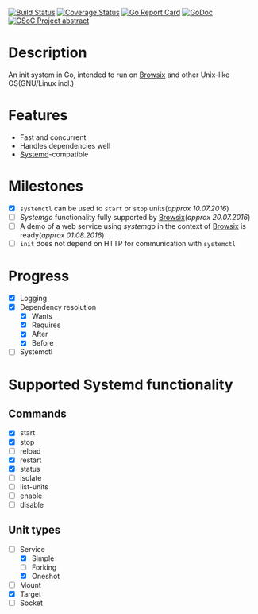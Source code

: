 [![Build Status](https://travis-ci.org/rvolosatovs/systemgo.svg?branch=master&bust=1)](https://travis-ci.org/rvolosatovs/systemgo)
[![Coverage Status](https://coveralls.io/repos/github/rvolosatovs/systemgo/badge.svg?branch=master&bust=1)](https://coveralls.io/github/rvolosatovs/systemgo?branch=master)
[![Go Report Card](https://goreportcard.com/badge/github.com/rvolosatovs/systemgo)](https://goreportcard.com/report/github.com/rvolosatovs/systemgo)
[![GoDoc](https://godoc.org/github.com/rvolosatovs/systemgo?status.svg)](https://godoc.org/github.com/rvolosatovs/systemgo)
[![GSoC Project abstract](http://b.repl.ca/v1/GSoC_Project-abstract-orange.png)](https://summerofcode.withgoogle.com/projects/#6227933760847872)
# Description
An init system in Go, intended to run on [Browsix](https://github.com/plasma-umass/browsix) and other Unix-like OS(GNU/Linux incl.)
# Features
* Fast and concurrent
* Handles dependencies well
* [Systemd](https://github.com/Systemd/Systemd)-compatible

# Milestones
- [x] `systemctl` can be used to `start` or `stop` units(_approx 10.07.2016_)
- [ ] _Systemgo_ functionality fully supported by [Browsix](https://github.com/plasma-umass/browsix)(_approx 20.07.2016_)
- [ ] A demo of a web service using _systemgo_ in the context of [Browsix](https://github.com/plasma-umass/browsix) is ready(_approx 01.08.2016_)
- [ ] `init` does not depend on HTTP for communication with `systemctl`

# Progress
- [x] Logging
- [x] Dependency resolution
    - [x] Wants
    - [x] Requires
    - [x] After
    - [x] Before
- [ ] Systemctl

# Supported Systemd functionality
## Commands
- [x] start
- [x] stop
- [ ] reload
- [x] restart
- [x] status
- [ ] isolate
- [ ] list-units
- [ ] enable
- [ ] disable

## Unit types
- [ ] Service
  - [x] Simple
  - [ ] Forking
  - [x] Oneshot
- [ ] Mount
- [x] Target
- [ ] Socket
